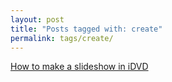 ```yaml
---
layout: post
title: "Posts tagged with: create"
permalink: tags/create/
---
```

[How to make a slideshow in iDVD](/2011/08/how-to-make-slideshow-in-idvd)
